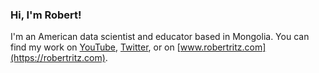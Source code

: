 ### Hi, I'm Robert!

I'm an American data scientist and educator based in Mongolia. You can find my work on [YouTube](https://youtube.com/@TheRobertRitz), [Twitter](https://twitter.com/RobertERitz), or on [www.robertritz.com](https://robertritz.com).
